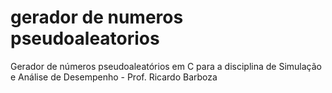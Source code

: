 # gerador de numeros pseudoaleatorios
 Gerador de números pseudoaleatórios em C para a disciplina de Simulação e Análise de Desempenho - Prof. Ricardo Barboza
